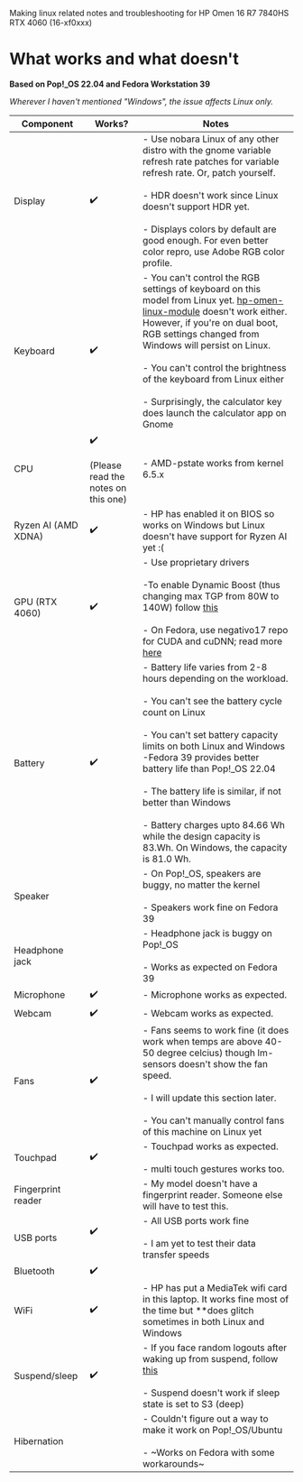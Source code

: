Making linux related notes and troubleshooting for HP Omen 16 R7 7840HS RTX 4060 (16-xf0xxx) 

# What works and what doesn't

**Based on Pop!_OS 22.04 and Fedora Workstation 39**  

*Wherever I haven't mentioned "Windows", the issue affects Linux only.*

| Component | Works? | Notes |
| --------- | ------ | ----- |
| Display | :heavy_check_mark: |  - Use nobara Linux of any other distro with the gnome variable refresh rate patches for variable refresh rate. Or, patch yourself. <br><br> - HDR doesn't work since Linux doesn't support HDR yet. <br><br> - Displays colors by default are good enough. For even better color repro, use Adobe RGB color profile. | 
| Keyboard | :heavy_check_mark: | - You can't control the RGB settings of keyboard on this model from Linux yet. [hp-omen-linux-module](https://github.com/pelrun/hp-omen-linux-module) doesn't work either. However, if you're on dual boot, RGB settings changed from Windows will persist on Linux. <br><br> - You can't control the brightness of the keyboard from Linux either <br><br> - Surprisingly, the calculator key does launch the calculator app on Gnome | 
| CPU | :heavy_check_mark: <br><br> (Please read the notes on this one) |  - AMD-pstate works from kernel 6.5.x | 
| Ryzen AI (AMD XDNA) |  :heavy_check_mark: | - HP has enabled it on BIOS so works on Windows but Linux doesn't have support for Ryzen AI yet :( |  
| GPU (RTX 4060) | :heavy_check_mark: | - Use proprietary drivers <br><br> -To enable Dynamic Boost (thus changing max TGP from 80W to 140W) follow [this](https://github.com/realKarthikNair/16-xf0xxx-linux-troubleshooting/blob/main/enable-max-TGP.md) <br><br> - On Fedora, use negativo17 repo for CUDA and cuDNN; read more [here](https://github.com/realKarthikNair/16-xf0xxx-linux-troubleshooting/blob/main/fedora39-tensorflow-gpu.md)|
| Battery | :heavy_check_mark: |  - Battery life varies from 2-8 hours depending on the workload. <br><br> - You can't see the battery cycle count on Linux <br><br> - You can't set battery capacity limits on both Linux and Windows -Fedora 39 provides better battery life than Pop!_OS 22.04 <br><br> - The battery life is similar, if not better than Windows <br><br> - Battery charges upto 84.66 Wh while the design capacity is 83.Wh. On Windows, the capacity is 81.0 Wh. | 
| Speaker |  |  - On Pop!_OS, speakers are buggy, no matter the kernel <br><br> - Speakers work fine on Fedora 39 |
| Headphone jack |  | - Headphone jack is buggy on Pop!_OS <br><br> - Works as expected on Fedora 39 |
| Microphone | :heavy_check_mark: |  - Microphone works as expected. |
| Webcam | :heavy_check_mark: |  - Webcam works as expected. |
| Fans | :heavy_check_mark: |  - Fans seems to work fine (it does work when temps are above 40-50 degree celcius) though lm-sensors doesn't show the fan speed. <br><br> - I will update this section later. <br><br> - You can't manually control fans of this machine on Linux yet |
| Touchpad | :heavy_check_mark: |  - Touchpad works as expected. <br><br> - multi touch gestures works too. |
| Fingerprint reader |  |  - My model doesn't have a fingerprint reader. Someone else will have to test this. |
| USB ports | :heavy_check_mark: <br><br> | - All USB ports work fine <br><br> - I am yet to test their data transfer speeds |
| Bluetooth | :heavy_check_mark: | | 
| WiFi | :heavy_check_mark: | - HP has put a MediaTek wifi card in this laptop. It works fine most of the time but **does glitch sometimes in both Linux and Windows | 
| Suspend/sleep | :heavy_check_mark: | - If you face random logouts after waking up from suspend, follow [this](https://github.com/realKarthikNair/16-xf0xxx-linux-troubleshooting/blob/main/fix_suspend.md) <br><br> - Suspend doesn't work if sleep state is set to S3 (deep) | 
| Hibernation |  | - Couldn't figure out a way to make it work on Pop!_OS/Ubuntu <br><br> - ~Works on Fedora with some workarounds~ |
